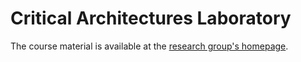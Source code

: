 # Critical Architectures Laboratory

The course material is available at the [research group's homepage](https://inf.mit.bme.hu/edu/courses/kalab/materials).
